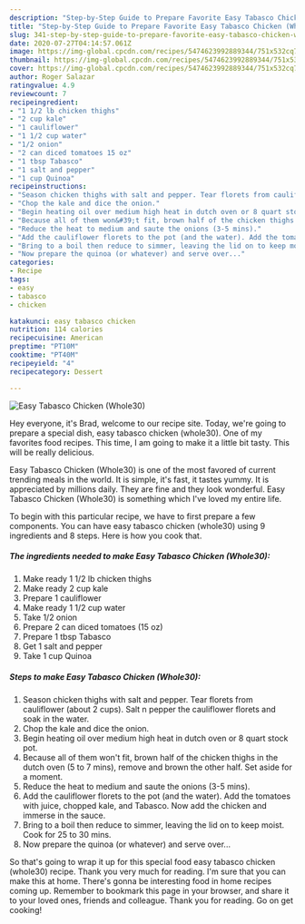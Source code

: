```yaml
---
description: "Step-by-Step Guide to Prepare Favorite Easy Tabasco Chicken (Whole30)"
title: "Step-by-Step Guide to Prepare Favorite Easy Tabasco Chicken (Whole30)"
slug: 341-step-by-step-guide-to-prepare-favorite-easy-tabasco-chicken-whole30
date: 2020-07-27T04:14:57.061Z
image: https://img-global.cpcdn.com/recipes/5474623992889344/751x532cq70/easy-tabasco-chicken-whole30-recipe-main-photo.jpg
thumbnail: https://img-global.cpcdn.com/recipes/5474623992889344/751x532cq70/easy-tabasco-chicken-whole30-recipe-main-photo.jpg
cover: https://img-global.cpcdn.com/recipes/5474623992889344/751x532cq70/easy-tabasco-chicken-whole30-recipe-main-photo.jpg
author: Roger Salazar
ratingvalue: 4.9
reviewcount: 7
recipeingredient:
- "1 1/2 lb chicken thighs"
- "2 cup kale"
- "1 cauliflower"
- "1 1/2 cup water"
- "1/2 onion"
- "2 can diced tomatoes 15 oz"
- "1 tbsp Tabasco"
- "1 salt and pepper"
- "1 cup Quinoa"
recipeinstructions:
- "Season chicken thighs with salt and pepper. Tear florets from cauliflower (about 2 cups). Salt n pepper the cauliflower florets and soak in the water."
- "Chop the kale and dice the onion."
- "Begin heating oil over medium high heat in dutch oven or 8 quart stock pot."
- "Because all of them won&#39;t fit, brown half of the chicken thighs in the dutch oven (5 to 7 mins), remove and brown the other half. Set aside for a moment."
- "Reduce the heat to medium and saute the onions (3-5 mins)."
- "Add the cauliflower florets to the pot (and the water). Add the tomatoes with juice, chopped kale, and Tabasco. Now add the chicken and immerse in the sauce."
- "Bring to a boil then reduce to simmer, leaving the lid on to keep moist. Cook for 25 to 30 mins."
- "Now prepare the quinoa (or whatever) and serve over..."
categories:
- Recipe
tags:
- easy
- tabasco
- chicken

katakunci: easy tabasco chicken 
nutrition: 114 calories
recipecuisine: American
preptime: "PT10M"
cooktime: "PT40M"
recipeyield: "4"
recipecategory: Dessert

---
```



![Easy Tabasco Chicken (Whole30)](https://img-global.cpcdn.com/recipes/5474623992889344/751x532cq70/easy-tabasco-chicken-whole30-recipe-main-photo.jpg)

Hey everyone, it's Brad, welcome to our recipe site. Today, we're going to prepare a special dish, easy tabasco chicken (whole30). One of my favorites food recipes. This time, I am going to make it a little bit tasty. This will be really delicious.



Easy Tabasco Chicken (Whole30) is one of the most favored of current trending meals in the world. It is simple, it's fast, it tastes yummy. It is appreciated by millions daily. They are fine and they look wonderful. Easy Tabasco Chicken (Whole30) is something which I've loved my entire life.


To begin with this particular recipe, we have to first prepare a few components. You can have easy tabasco chicken (whole30) using 9 ingredients and 8 steps. Here is how you cook that.

##### The ingredients needed to make Easy Tabasco Chicken (Whole30):

1. Make ready 1 1/2 lb chicken thighs
1. Make ready 2 cup kale
1. Prepare 1 cauliflower
1. Make ready 1 1/2 cup water
1. Take 1/2 onion
1. Prepare 2 can diced tomatoes (15 oz)
1. Prepare 1 tbsp Tabasco
1. Get 1 salt and pepper
1. Take 1 cup Quinoa




##### Steps to make Easy Tabasco Chicken (Whole30):

1. Season chicken thighs with salt and pepper. Tear florets from cauliflower (about 2 cups). Salt n pepper the cauliflower florets and soak in the water.
1. Chop the kale and dice the onion.
1. Begin heating oil over medium high heat in dutch oven or 8 quart stock pot.
1. Because all of them won&#39;t fit, brown half of the chicken thighs in the dutch oven (5 to 7 mins), remove and brown the other half. Set aside for a moment.
1. Reduce the heat to medium and saute the onions (3-5 mins).
1. Add the cauliflower florets to the pot (and the water). Add the tomatoes with juice, chopped kale, and Tabasco. Now add the chicken and immerse in the sauce.
1. Bring to a boil then reduce to simmer, leaving the lid on to keep moist. Cook for 25 to 30 mins.
1. Now prepare the quinoa (or whatever) and serve over...




So that's going to wrap it up for this special food easy tabasco chicken (whole30) recipe. Thank you very much for reading. I'm sure that you can make this at home. There's gonna be interesting food in home recipes coming up. Remember to bookmark this page in your browser, and share it to your loved ones, friends and colleague. Thank you for reading. Go on get cooking!
